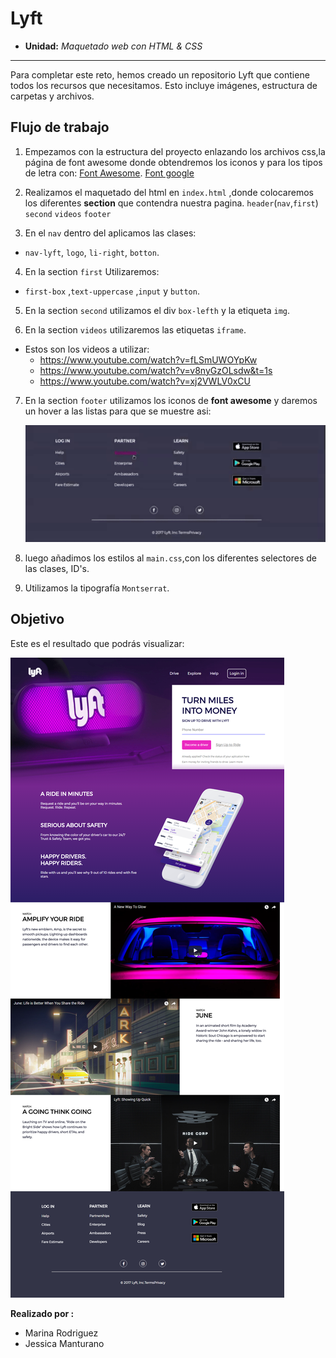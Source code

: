 # Lyft

* **Unidad:** _Maquetado web con HTML & CSS_

***

Para completar este reto, hemos creado un repositorio Lyft que contiene todos los recursos que necesitamos.
Esto incluye imágenes, estructura de carpetas y archivos.

## Flujo de trabajo

1. Empezamos con la estructura del proyecto enlazando los archivos css,la página de font awesome donde obtendremos los iconos y para los tipos de letra con:
[Font Awesome](http://fontawesome.io/).
[Font google](https://fonts.google.com/?query=mon&selection.family=Montserrat)

2. Realizamos el maquetado del html en `index.html` ,donde colocaremos los diferentes **section** que contendra  nuestra pagina.
  `header`(`nav`,`first`)
  `second`
  `videos`
  `footer`

3.  En el `nav` dentro del aplicamos las clases:
 - `nav-lyft`, `logo`, `li-right`, `botton`.

4. En la section `first` Utilizaremos:
 - `first-box` ,`text-uppercase` ,`input` y `button`.

5. En la section `second` utilizamos el div `box-lefth` y la etiqueta `img`.

6. En la section `videos` utilizaremos las etiquetas `iframe`.
- Estos son los videos a utilizar:
  * https://www.youtube.com/watch?v=fLSmUWOYpKw
  * https://www.youtube.com/watch?v=v8nyGzOLsdw&t=1s
  * https://www.youtube.com/watch?v=xj2VWLV0xCU

7. En la section `footer` utilizamos los iconos de **font awesome** y daremos un hover a las listas para que se muestre asi:

   ![Lyft - Footer](assets/docs/footer.gif)


7. luego añadimos los estilos al `main.css`,con los diferentes selectores de las clases, ID's.

8. Utilizamos la tipografía `Montserrat`.

## Objetivo

Este es el resultado que podrás visualizar:

![Freelancer](assets/images/lyft-capture.png)

**Realizado por :**

* Marina Rodriguez
* Jessica Manturano
